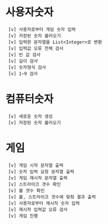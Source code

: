 # 사용자숫자
     [v] 사용자로부터 게임 숫자 입력
     [v] 저장된 숫자 불러오기
     [v] 입력한 문자열을 List<Integer>로 변환
     [v] 입력값 오류 전체 검사
     [v] 빈 값 검사
     [v] 길이 검사
     [v] 숫자형식 검사
     [v] 1~9 검사

# 컴퓨터숫자
     [v] 새로운 숫자 생성
     [v] 저장된 숫자 불러오기

# 게임
     [v] 게임 시작 문자열 출력
     [v] 숫자 입력 요청 문자열 출력
     [v] 게임 재시작 문자열 출력
     [v] 스트라이크 갯수 확인
     [v] 볼 갯수 확인
     [v] 볼, 스트라이크 갯수에 맞춰 결과 출력
     [v] 사용자로부터 재시작 숫자 입력
     [v] 재시작 입력값 오류 검사
     [v] 게임 진행
